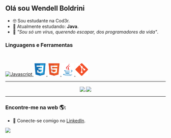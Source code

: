 ## Olá sou Wendell Boldrini

- :nerd_face: Sou estudante na Cod3r.
- 🌱 Atualmente estudando: **Java**.
- 💙 <i>⁠"Sou só um vírus, querendo escapar, dos programadores da vida"</i>.

### Linguagens e Ferramentas

<br/>

<p align="left">
  <a href="https://www.javascript.com/" target="_blank">
    <img
      src="https://tadeuesteves.files.wordpress.com/2014/01/javascript-logo.png"
      alt="Javascript"
      width="40"
      height="40"
    />
  </a>
  <a href="https://developer.mozilla.org/pt-BR/docs/Web/CSS" target="_blank">
    <img
      src="https://raw.githubusercontent.com/devicons/devicon/master/icons/css3/css3-original.svg"
      alt="CSS"
      width="40"
      height="40"
    />
  </a>
  <a
    href="https://developer.mozilla.org/pt-BR/docs/Web/HTML"
    target="_blank"
  >
    <img
      src="https://raw.githubusercontent.com/devicons/devicon/master/icons/html5/html5-original.svg"
      alt="HTML"
      width="40"
      height="40"
    />
  </a>
  </a>
  </a>
  <a href="https://pt-br.java.org/" target="_blank">
    <img
      src="https://raw.githubusercontent.com/devicons/devicon/master/icons/java/java-original.svg"
      alt="Java"
      width="40"
      height="40"
    />
  </a>
  <a href="https://git-scm.com/" target="_blank">
    <img
      src="https://raw.githubusercontent.com/devicons/devicon/master/icons/git/git-original.svg"
      alt="Git"
      width="40"
      height="40"
    />
  </a>
  
</p>
<hr/>
  <p align="center">
    <a href="https://github.com/juliovt-07?tab=repositories">
      <img
        align="center"
        src="https://github-readme-stats.vercel.app/api/top-langs/?username=Wendbsl&layout=compact&theme=dark&hide_border=true&langs_count=10"
      />
    </a>
    <a href="https://github.com/Wendbsl?tab=stars">
      <img
        align="center"
        height="165"
        src="https://github-readme-stats.vercel.app/api?username=Wendbsl&show_icons=true&theme=dark&hide_border=true"
      />
    </a>
  </p>
<hr/>

### Encontre-me na web 🌎:

- 💼 Conecte-se comigo no <a href="https://www.linkedin.com/in/wendell-boldrini-44852a15b/">LinkedIn</a>.

![](https://komarev.com/ghpvc/?username=Wendbsl&color=blue&style=plastic&label=Visualiza%C3%A7%C3%B5es)
